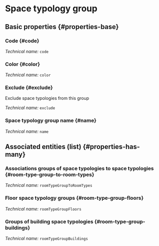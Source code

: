 # Space typology group
<!--- THIS FILE IS GENERATED PLEASE DO NOT EDIT IT DIRECTLY --->



## Basic properties {#properties-base}

### Code {#code}



*Technical name:* ```code```

### Color {#color}



*Technical name:* ```color```

### Exclude {#exclude}

Exclude space typologies from this group

*Technical name:* ```exclude```

### Space typology group name {#name}



*Technical name:* ```name```




## Associated entities (list) {#properties-has-many}

### Associations groups of space typologies to space typologies {#room-type-group-to-room-types}



*Technical name:* ```roomTypeGroupToRoomTypes```

### Floor space typology groups {#room-type-group-floors}



*Technical name:* ```roomTypeGroupFloors```

### Groups of building space typologies {#room-type-group-buildings}



*Technical name:* ```roomTypeGroupBuildings```




